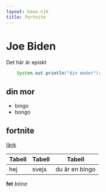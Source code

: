 ```yaml
---
layout: base.njk
title: fortnite
---
```


# Joe Biden

Det här är episkt

```java
    System.out.println("din moder");
```

## din mor

* bingo
* bongo

## fortnite
[länk](https://www.forsakringskassan.se/privatperson)

| Tabell | Tabell | Tabell |
|--------|--------|--------|
| hej | svejs | du är en bingo |


**fet** *böna*